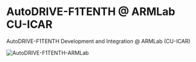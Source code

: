 # AutoDRIVE-F1TENTH @ ARMLab CU-ICAR
AutoDRIVE-F1TENTH Development and Integration @ ARMLab (CU-ICAR)

![AutoDRIVE-F1TENTH-ARMLab](https://github.com/Tinker-Twins/AutoDRIVE-F1TENTH-ARMLab/blob/main/AutoDRIVE-F1TENTH-ARMLab.jpg)
